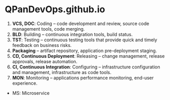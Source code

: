 # QPanDevOps.github.io

1. **VCS, DOC**: Coding – code development and review, source code management tools, code merging.
2. **BLD**: Building – continuous integration tools, build status.
3. **TST**: Testing – continuous testing tools that provide quick and timely feedback on business risks.
4. **Packaging** – artifact repository, application pre-deployment staging.
5. **CD, Continuous Deployment**: Releasing – change management, release approvals, release automation.
6. **CI, Continuous Integration**: Configuring – infrastructure configuration and management, infrastructure as code tools.
7. **MON**: Monitoring – applications performance monitoring, end-user experience.

- MS: Microservice
